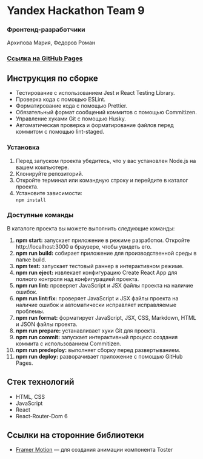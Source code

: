# Yandex Hackathon Team 9

### Фронтенд-разработчики
Архипова Мария, Федоров Роман

### [Ссылка на GitHub Pages](ссылка)

## Инструкция по сборке
- Тестирование с использованием Jest и React Testing Library.  
- Проверка кода с помощью ESLint.  
- Форматирование кода с помощью Prettier.  
- Обязательный формат сообщений коммитов с помощью Commitizen.  
- Управление хуками Git с помощью Husky.  
- Автоматическая проверка и форматирование файлов перед коммитом с помощью lint-staged.

### Установка

1. Перед запуском проекта убедитесь, что у вас установлен Node.js на вашем компьютере.
2. Клонируйте репозиторий.
3. Откройте терминал или командную строку и перейдите в каталог проекта.
4. Установите зависимости:  
   `npm install`

### Доступные команды

В каталоге проекта вы можете выполнить следующие команды:

1. **npm start:** запускает приложение в режиме разработки. Откройте http://localhost:3000 в браузере, чтобы увидеть его.
2. **npm run build:** собирает приложение для производственной среды в папке build.
3. **npm test:** запускает тестовый раннер в интерактивном режиме.
4. **npm run eject:** извлекает конфигурацию Create React App для полного контроля над конфигурацией проекта.
5. **npm run lint:** проверяет JavaScript и JSX файлы проекта на наличие ошибок.
6. **npm run lint:fix:** проверяет JavaScript и JSX файлы проекта на наличие ошибок и автоматически исправляет исправляемые проблемы.
7. **npm run format:** форматирует JavaScript, JSX, CSS, Markdown, HTML и JSON файлы проекта.
8. **npm run prepare:** устанавливает хуки Git для проекта.
9. **npm run commit:** запускает интерактивный процесс создания коммита с использованием Commitizen.
10. **npm run predeploy:** выполняет сборку перед развертыванием.
11. **npm run deploy:** разворачивает приложение с помощью GitHub Pages.

## Стек технологий
- HTML, CSS
- JavaScript
- React
- React-Router-Dom 6


## Cсылки на сторонние библиотеки
- [Framer Motion](https://www.npmjs.com/package/framer-motion) — для создания анимации компонента Toster